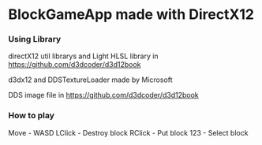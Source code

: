 # BlockGameApp made with DirectX12

### Using Library
directX12 util librarys and Light HLSL library in https://github.com/d3dcoder/d3d12book

d3dx12 and DDSTextureLoader made by Microsoft

DDS image file in https://github.com/d3dcoder/d3d12book

### How to play
Move - WASD
LClick - Destroy block
RClick - Put block
123 - Select block
